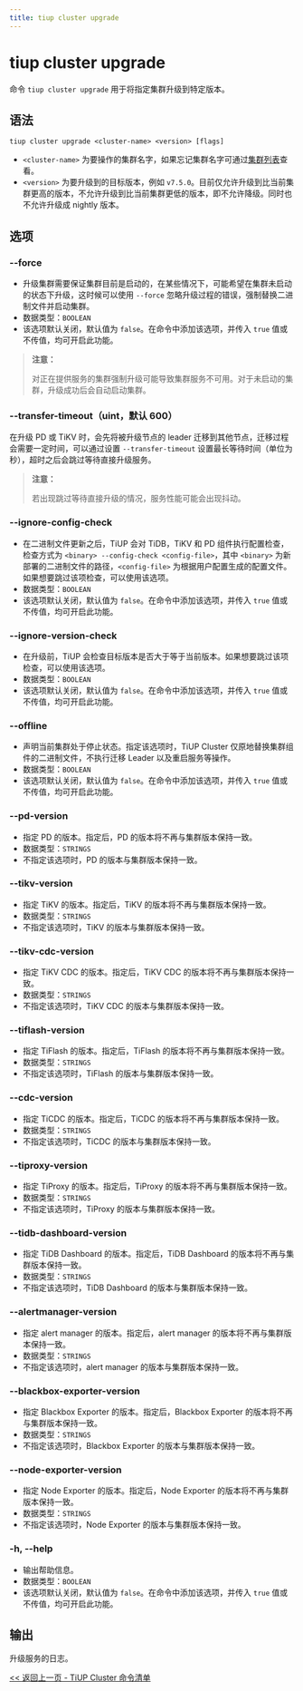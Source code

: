```yaml
---
title: tiup cluster upgrade
---
```


# tiup cluster upgrade

命令 `tiup cluster upgrade` 用于将指定集群升级到特定版本。

## 语法

```shell
tiup cluster upgrade <cluster-name> <version> [flags]
```

- `<cluster-name>` 为要操作的集群名字，如果忘记集群名字可通过[集群列表](/tiup/tiup-component-cluster-list.md)查看。
- `<version>` 为要升级到的目标版本，例如 `v7.5.0`。目前仅允许升级到比当前集群更高的版本，不允许升级到比当前集群更低的版本，即不允许降级。同时也不允许升级成 nightly 版本。

## 选项

### --force

- 升级集群需要保证集群目前是启动的，在某些情况下，可能希望在集群未启动的状态下升级，这时候可以使用 `--force` 忽略升级过程的错误，强制替换二进制文件并启动集群。
- 数据类型：`BOOLEAN`
- 该选项默认关闭，默认值为 `false`。在命令中添加该选项，并传入 `true` 值或不传值，均可开启此功能。

> **注意：**
>
> 对正在提供服务的集群强制升级可能导致集群服务不可用。对于未启动的集群，升级成功后会自动启动集群。

### --transfer-timeout（uint，默认 600）

在升级 PD 或 TiKV 时，会先将被升级节点的 leader 迁移到其他节点，迁移过程会需要一定时间，可以通过设置 `--transfer-timeout` 设置最长等待时间（单位为秒），超时之后会跳过等待直接升级服务。

> **注意：**
>
> 若出现跳过等待直接升级的情况，服务性能可能会出现抖动。

### --ignore-config-check

- 在二进制文件更新之后，TiUP 会对 TiDB，TiKV 和 PD 组件执行配置检查，检查方式为 `<binary> --config-check <config-file>`，其中 `<binary>` 为新部署的二进制文件的路径，`<config-file>` 为根据用户配置生成的配置文件。如果想要跳过该项检查，可以使用该选项。
- 数据类型：`BOOLEAN`
- 该选项默认关闭，默认值为 `false`。在命令中添加该选项，并传入 `true` 值或不传值，均可开启此功能。

### --ignore-version-check

- 在升级前，TiUP 会检查目标版本是否大于等于当前版本。如果想要跳过该项检查，可以使用该选项。
- 数据类型：`BOOLEAN`
- 该选项默认关闭，默认值为 `false`。在命令中添加该选项，并传入 `true` 值或不传值，均可开启此功能。

### --offline

- 声明当前集群处于停止状态。指定该选项时，TiUP Cluster 仅原地替换集群组件的二进制文件，不执行迁移 Leader 以及重启服务等操作。
- 数据类型：`BOOLEAN`
- 该选项默认关闭，默认值为 `false`。在命令中添加该选项，并传入 `true` 值或不传值，均可开启此功能。

### --pd-version

- 指定 PD 的版本。指定后，PD 的版本将不再与集群版本保持一致。
- 数据类型：`STRINGS`
- 不指定该选项时，PD 的版本与集群版本保持一致。

### --tikv-version

- 指定 TiKV 的版本。指定后，TiKV 的版本将不再与集群版本保持一致。
- 数据类型：`STRINGS`
- 不指定该选项时，TiKV 的版本与集群版本保持一致。

### --tikv-cdc-version

- 指定 TiKV CDC 的版本。指定后，TiKV CDC 的版本将不再与集群版本保持一致。
- 数据类型：`STRINGS`
- 不指定该选项时，TiKV CDC 的版本与集群版本保持一致。

### --tiflash-version

- 指定 TiFlash 的版本。指定后，TiFlash 的版本将不再与集群版本保持一致。
- 数据类型：`STRINGS`
- 不指定该选项时，TiFlash 的版本与集群版本保持一致。

### --cdc-version

- 指定 TiCDC 的版本。指定后，TiCDC 的版本将不再与集群版本保持一致。
- 数据类型：`STRINGS`
- 不指定该选项时，TiCDC 的版本与集群版本保持一致。

### --tiproxy-version

- 指定 TiProxy 的版本。指定后，TiProxy 的版本将不再与集群版本保持一致。
- 数据类型：`STRINGS`
- 不指定该选项时，TiProxy 的版本与集群版本保持一致。

### --tidb-dashboard-version

- 指定 TiDB Dashboard 的版本。指定后，TiDB Dashboard 的版本将不再与集群版本保持一致。
- 数据类型：`STRINGS`
- 不指定该选项时，TiDB Dashboard 的版本与集群版本保持一致。

### --alertmanager-version

- 指定 alert manager 的版本。指定后，alert manager 的版本将不再与集群版本保持一致。
- 数据类型：`STRINGS`
- 不指定该选项时，alert manager 的版本与集群版本保持一致。

### --blackbox-exporter-version

- 指定 Blackbox Exporter 的版本。指定后，Blackbox Exporter 的版本将不再与集群版本保持一致。
- 数据类型：`STRINGS`
- 不指定该选项时，Blackbox Exporter 的版本与集群版本保持一致。

### --node-exporter-version

- 指定 Node Exporter 的版本。指定后，Node Exporter 的版本将不再与集群版本保持一致。
- 数据类型：`STRINGS`
- 不指定该选项时，Node Exporter 的版本与集群版本保持一致。

### -h, --help

- 输出帮助信息。
- 数据类型：`BOOLEAN`
- 该选项默认关闭，默认值为 `false`。在命令中添加该选项，并传入 `true` 值或不传值，均可开启此功能。

## 输出

升级服务的日志。

[<< 返回上一页 - TiUP Cluster 命令清单](/tiup/tiup-component-cluster.md#命令清单)
